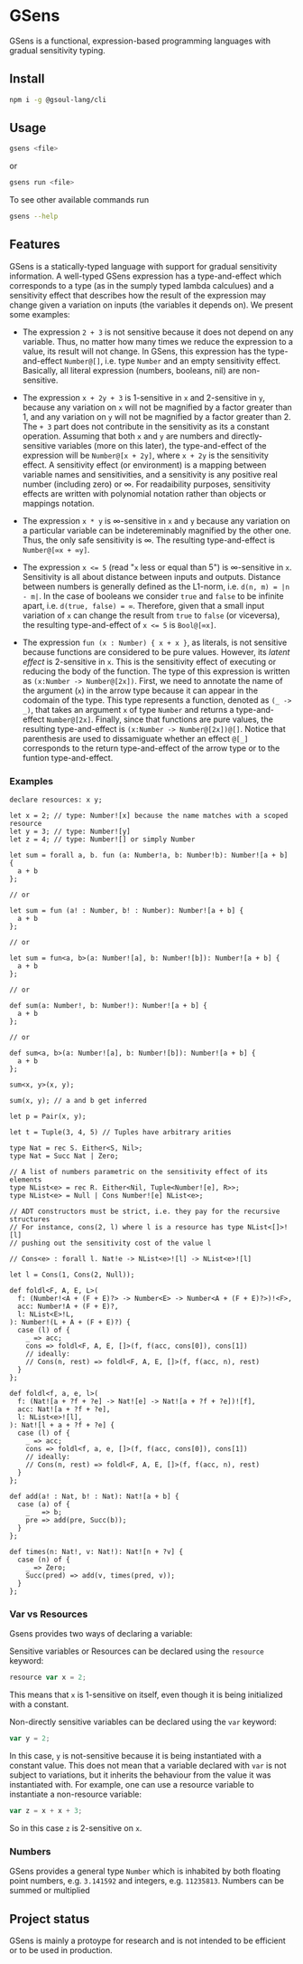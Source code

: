 # GSens

GSens is a functional, expression-based programming languages with gradual sensitivity typing.

## Install

```bash
npm i -g @gsoul-lang/cli
```

## Usage

```bash
gsens <file>
```

or

```bash
gsens run <file>
```

To see other available commands run

```bash
gsens --help
```

## Features

GSens is a statically-typed language with support for gradual sensitivity information.
A well-typed GSens expression has a type-and-effect which corresponds to a type (as in the sumply typed lambda calculues) and a sensitivity effect that describes how the result of the expression may change given a variation on inputs (the variables it depends on). We present some examples:

- The expression `2 + 3` is not sensitive because it does not depend on any variable. Thus, no matter how many times we reduce the expression to a value, its result will not change. In GSens, this expression has the type-and-effect `Number@[]`, i.e. type `Number` and an empty sensitivity effect. Basically, all literal expression (numbers, booleans, nil) are non-sensitive.

- The expression `x + 2y + 3` is 1-sensitive in `x` and 2-sensitive in `y`, because any variation on `x` will not be magnified by a factor greater than 1, and any variation on `y` will not be magnified by a factor greater than 2. The `+ 3` part does not contribute in the sensitivity as its a constant operation. Assuming that both `x` and `y` are numbers and directly-sensitive variables (more on this later), the type-and-effect of the expression will be `Number@[x + 2y]`, where `x + 2y` is the sensitivity effect. A sensitivity effect (or environment) is a mapping between variable names and sensitivities, and a sensitivity is any positive real number (including zero) or $\infty$. For readaibility purposes, sensitivity effects are written with polynomial notation rather than objects or mappings notation.

- The expression `x * y` is $\infty$-sensitive in `x` and `y` because any variation on a particular variable can be indetereminably magnified by the other one. Thus, the only safe sensitivity is $\infty$. The resulting type-and-effect is `Number@[∞x + ∞y]`.

- The expression `x <= 5` (read "`x` less or equal than 5") is $\infty$-sensitive in `x`. Sensitivity is all about distance between inputs and outputs. Distance between numbers is generally defined as the L1-norm, i.e. `d(n, m) = |n - m|`. In the case of booleans we consider `true` and `false` to be infinite apart, i.e. `d(true, false) = ∞`. Therefore, given that a small input variation of `x` can change the result from `true` to `false` (or viceversa), the resulting type-and-effect of `x <= 5` is `Bool@[∞x]`.

- The expression `fun (x : Number) { x + x }`, as literals, is not sensitive because functions are considered to be pure values. However, its _latent effect_ is 2-sensitive in `x`. This is the sensitivity effect of executing or reducing the body of the function. The type of this expression is written as `(x:Number -> Number@[2x])`. First, we need to annotate the name of the argument (`x`) in the arrow type because it can appear in the codomain of the type. This type represents a function, denoted as `(_ -> _)`, that takes an argument `x` of type `Number` and returns a type-and-effect `Number@[2x]`. Finally, since that functions are pure values, the resulting type-and-effect is `(x:Number -> Number@[2x])@[]`. Notice that parenthesis are used to dissamiguate whether an effect `@[_]` corresponds to the return type-and-effect of the arrow type or to the funtion type-and-effect.

### Examples

```
declare resources: x y;

let x = 2; // type: Number![x] because the name matches with a scoped resource
let y = 3; // type: Number![y]
let z = 4; // type: Number![] or simply Number

let sum = forall a, b. fun (a: Number!a, b: Number!b): Number![a + b] {
  a + b
};

// or

let sum = fun (a! : Number, b! : Number): Number![a + b] {
  a + b
};

// or

let sum = fun<a, b>(a: Number![a], b: Number![b]): Number![a + b] {
  a + b
};

// or

def sum(a: Number!, b: Number!): Number![a + b] {
  a + b
};

// or

def sum<a, b>(a: Number![a], b: Number![b]): Number![a + b] {
  a + b
};

sum<x, y>(x, y);

sum(x, y); // a and b get inferred

let p = Pair(x, y);

let t = Tuple(3, 4, 5) // Tuples have arbitrary arities

type Nat = rec S. Either<S, Nil>;
type Nat = Succ Nat | Zero;

// A list of numbers parametric on the sensitivity effect of its elements
type NList<e> = rec R. Either<Nil, Tuple<Number![e], R>>;
type NList<e> = Null | Cons Number![e] NList<e>;

// ADT constructors must be strict, i.e. they pay for the recursive structures
// For instance, cons(2, l) where l is a resource has type NList<[]>![l]
// pushing out the sensitivity cost of the value l

// Cons<e> : forall l. Nat!e -> NList<e>![l] -> NList<e>![l]

let l = Cons(1, Cons(2, Null));

def foldl<F, A, E, L>(
  f: (Number!<A + (F + E)?> -> Number<E> -> Number<A + (F + E)?>)!<F>,
  acc: Number!A + (F + E)?,
  l: NList<E>!L,
): Number!(L + A + (F + E)?) {
  case (l) of {
    _ => acc;
    cons => foldl<F, A, E, []>(f, f(acc, cons[0]), cons[1])
    // ideally:
    // Cons(n, rest) => foldl<F, A, E, []>(f, f(acc, n), rest)
  }
};

def foldl<f, a, e, l>(
  f: (Nat![a + ?f + ?e] -> Nat![e] -> Nat![a + ?f + ?e])![f],
  acc: Nat![a + ?f + ?e],
  l: NList<e>![l],
): Nat![l + a + ?f + ?e] {
  case (l) of {
    _ => acc;
    cons => foldl<f, a, e, []>(f, f(acc, cons[0]), cons[1])
    // ideally:
    // Cons(n, rest) => foldl<F, A, E, []>(f, f(acc, n), rest)
  }
};

def add(a! : Nat, b! : Nat): Nat![a + b] {
  case (a) of {
    _   => b;
    pre => add(pre, Succ(b));
  }
};

def times(n: Nat!, v: Nat!): Nat![n + ?v] {
  case (n) of {
    _ => Zero;
    Succ(pred) => add(v, times(pred, v));
  }
};
```

### Var vs Resources

Gsens provides two ways of declaring a variable:

Sensitive variables or Resources can be declared using the `resource` keyword:

```js
resource var x = 2;
```

This means that `x` is 1-sensitive on itself, even though it is being initialized with a constant.

Non-directly sensitive variables can be declared using the `var` keyword:

```js
var y = 2;
```

In this case, `y` is not-sensitive because it is being instantiated with a constant value.
This does not mean that a variable declared with `var` is not subject to variations, but it inherits the behaviour from the value it was instantiated with.
For example, one can use a resource variable to instantiate a non-resource variable:

```js
var z = x + x + 3;
```

So in this case `z` is 2-sensitive on `x`.

### Numbers

GSens provides a general type `Number` which is inhabited by both floating point numbers, e.g. `3.141592` and integers, e.g. `11235813`.
Numbers can be summed or multiplied

## Project status

GSens is mainly a protoype for research and is not intended to be efficient or to be used in production.
